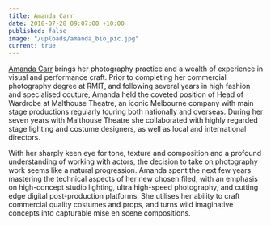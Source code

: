```yaml
---
title: Amanda Carr
date: 2018-07-28 09:07:00 +10:00
published: false
image: "/uploads/amanda_bio_pic.jpg"
current: true
---
```


[Amanda Carr](http://amandacarrcreative.com/) brings her photography practice and a wealth of experience in visual and performance craft.  Prior to completing her commercial photography degree at RMIT, and following several years in high fashion and specialised couture, Amanda held the coveted position of Head of Wardrobe at Malthouse Theatre, an iconic Melbourne company with main stage productions regularly touring both nationally and overseas.  During her seven years with Malthouse Theatre she collaborated with highly regarded stage lighting and costume designers, as well as local and international directors.

With her sharply keen eye for tone, texture and composition and a profound understanding of working with actors, the decision to take on photography work seems like a natural progression.  Amanda spent the next few years mastering the technical aspects of her new chosen filed, with an emphasis on high-concept studio lighting, ultra high-speed photography, and cutting edge digital post-production platforms.  She utilises her ability to craft commercial quality costumes and props, and turns wild imaginative concepts into capturable mise en scene compositions. 